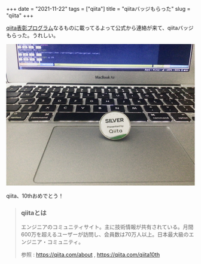 +++
date = "2021-11-22"
tags = ["qiita"]
title = "qiitaバッジもらった"
slug = "qiita"
+++

[qiita表彰プログラム](https://qiita.com/qiita-award/users)なるものに載ってるよって公式から連絡が来て、qiitaバッジもらった。うれしい。

![](https://raw.githubusercontent.com/syui/img/master/other/make_card_20221214_0007.jpg)

qiita、10thおめでとう！

> ### qiitaとは
> 
> エンジニアのコミュニティサイト。主に技術情報が共有されている。月間600万を超えるユーザーが訪問し、会員数は70万人以上。日本最大級のエンジニア・コミュニティ。
> 
> 参照 : https://qiita.com/about , https://qiita.com/qiita10th
